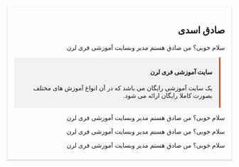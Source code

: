 <!DOCTYPE html>
<html>
<head>
<style>
aside{
 background-color: #f2f2f2;
 border-right: 3px solid #E0400F;
 padding: 5px 15px;
 margin-right:10px;
}
article{
 box-shadow: 0 1px 2px 1px #D3D2D3;
 padding:10px 15px;
}
</style>
</head>
<body dir="rtl">

<article>

<h1>صادق اسدی</h1>
<p>سلام خوبی؟ من صادق هستم مدیر وبسایت آموزشی فری لرن</p>

<aside>
  <h4>سایت آموزشی فری لرن</h4>
  <p>یک سایت آموزشی رایگان می باشد که در آن انواع آموزش های مختلف بصورت کاملا رایگان ارائه می شود.</p>
</aside>

<p>سلام خوبی؟ من صادق هستم مدیر وبسایت آموزشی فری لرن</p>
<p>سلام خوبی؟ من صادق هستم مدیر وبسایت آموزشی فری لرن</p>
<p>سلام خوبی؟ من صادق هستم مدیر وبسایت آموزشی فری لرن</p>

</article>

</body>
</html>
